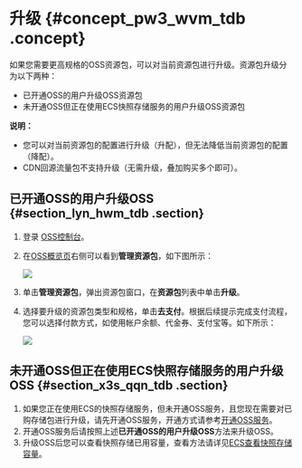 # 升级 {#concept_pw3_wvm_tdb .concept}

如果您需要更高规格的OSS资源包，可以对当前资源包进行升级。资源包升级分为以下两种：

-   已开通OSS的用户升级OSS资源包
-   未开通OSS但正在使用ECS快照存储服务的用户升级OSS资源包

**说明：** 

-   您可以对当前资源包的配置进行升级（升配），但无法降低当前资源包的配置（降配）。
-   CDN回源流量包不支持升级（无需升级，叠加购买多个即可）。

## 已开通OSS的用户升级OSS {#section_lyn_hwm_tdb .section}

1.  登录 [OSS控制台](https://oss.console.aliyun.com/)。
2.  在[OSS概览页](https://oss.console.aliyun.com/index#/)右侧可以看到**管理资源包**，如下图所示：

    ![](http://static-aliyun-doc.oss-cn-hangzhou.aliyuncs.com/assets/img/4326/889_zh-CN.PNG)

3.  单击**管理资源包**，弹出资源包窗口，在**资源包**列表中单击**升级**。
4.  选择要升级的资源包类型和规格，单击**去支付**。根据后续提示完成支付流程，您可以选择付款方式，如使用帐户余额、代金券、支付宝等。如下所示：

    ![](http://static-aliyun-doc.oss-cn-hangzhou.aliyuncs.com/assets/img/4326/897_zh-CN.png)


## 未开通OSS但正在使用ECS快照存储服务的用户升级OSS {#section_x3s_qqn_tdb .section}

1.  如果您正在使用ECS的快照存储服务，但未开通OSS服务，且您现在需要对已购存储包进行升级，请先开通OSS服务，开通方式请参考[开通OSS服务](../cn.zh-CN/快速入门/开通OSS服务.md#)。
2.  开通OSS服务后请按照上述**已开通OSS的用户升级OSS**方法来升级OSS。
3.  升级OSS后您可以查看快照存储已用容量，查看方法请详见[ECS查看快照存储容量](https://help.aliyun.com/document_detail/54789.html)。

